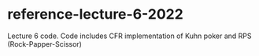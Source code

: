 # reference-lecture-6-2022
Lecture 6 code. Code includes CFR implementation of Kuhn poker and RPS (Rock-Papper-Scissor)
